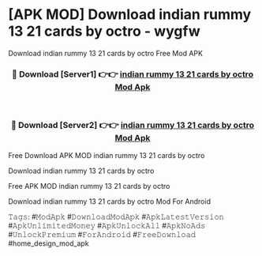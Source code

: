 # [APK MOD] Download  indian rummy 13 21 cards by octro - wygfw
Download indian rummy 13 21 cards by octro Free Mod APK

<div align="center">
<h3>🔴 Download [Server1] 👉👉 <a href="https://apk-comot.site?title=indian_rummy_13_21_cards_by_octro">indian rummy 13 21 cards by octro Mod Apk</a></h3><br>

<h3>🔴 Download [Server2] 👉👉 <a href="https://apk-comot.site?title=indian_rummy_13_21_cards_by_octro">indian rummy 13 21 cards by octro Mod Apk</a></h3>
</div>


Free Download APK MOD indian rummy 13 21 cards by octro

Download indian rummy 13 21 cards by octro 

Free APK MOD indian rummy 13 21 cards by octro 

Download indian rummy 13 21 cards by octro Mod For Android

𝚃𝚊𝚐𝚜: #𝙼𝚘𝚍𝙰𝚙𝚔 #𝙳𝚘𝚠𝚗𝚕𝚘𝚊𝚍𝙼𝚘𝚍𝙰𝚙𝚔 #𝙰𝚙𝚔𝙻𝚊𝚝𝚎𝚜𝚝𝚅𝚎𝚛𝚜𝚒𝚘𝚗 #𝙰𝚙𝚔𝚄𝚗𝚕𝚒𝚖𝚒𝚝𝚎𝚍𝙼𝚘𝚗𝚎𝚢 #𝙰𝚙𝚔𝚄𝚗𝚕𝚘𝚌𝚔𝙰𝚕𝚕 #𝙰𝚙𝚔𝙽𝚘𝙰𝚍𝚜 #𝚄𝚗𝚕𝚘𝚌𝚔𝙿𝚛𝚎𝚖𝚒𝚞𝚖 #𝙵𝚘𝚛𝙰𝚗𝚍𝚛𝚘𝚒𝚍 #𝙵𝚛𝚎𝚎𝙳𝚘𝚠𝚗𝚕𝚘𝚊𝚍 #home_design_mod_apk